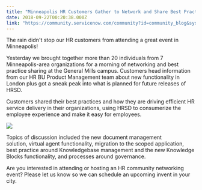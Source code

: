 ```yaml
---
title: "Minneapolis HR Customers Gather to Network and Share Best Practices with the ServiceNow HR BU"
date: 2018-09-22T00:20:38.000Z
link: "https://community.servicenow.com/community?id=community_blog&sys_id=2c0d2ebfdbacaf44d58ea345ca961946"
---
```

<p>The rain didn&#39;t stop our HR customers from attending a great event in Minneapolis!</p>
<p>Yesterday we brought together more than 20 individuals from 7 Minneapolis-area organizations for a morning of networking and best practice sharing at the General Mills campus. Customers head information from our HR BU Product Management team about new functionality in London plus got a sneak peak into what is planned for future releases of HRSD.</p>
<p>Customers shared their best practices and how they are driving efficient HR service delivery in their organizations, using HRSD to consumerize the employee experience and make it easy for employees.</p>
<p><img style="max-width: 100%; max-height: 480px;" src="26cca6bfdbacaf44d58ea345ca961973.iix" /></p>
<p>Topics of discussion included the new document management solution, virtual agent functionality, migration to the scoped application, best practice around Knowledgebase management and the new Knowledge Blocks functionality, and processes around governance.</p>
<p>Are you interested in attending or hosting an HR community networking event? Please let us know so we can schedule an upcoming invent in your city.</p>